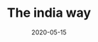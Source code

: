 ---
title: "The india way"
description: ""
featured_image: '/images/power_of_habit.png'
date: "2020-05-15"
draft: true
---